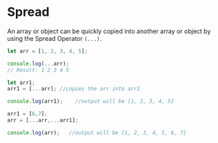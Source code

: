# Spread

An array or object can be quickly copied into another array or object by using the Spread Operator `(...)`.

```javascript
let arr = [1, 2, 3, 4, 5]; 

console.log(...arr); 
// Result: 1 2 3 4 5

let arr1;
arr1 = [...arr]; //copies the arr into arr1 

console.log(arr1);    //output will be [1, 2, 3, 4, 5]

arr1 = [6,7];
arr = [...arr,...arr1];

console.log(arr);   //output will be [1, 2, 3, 4, 5, 6, 7]

```
